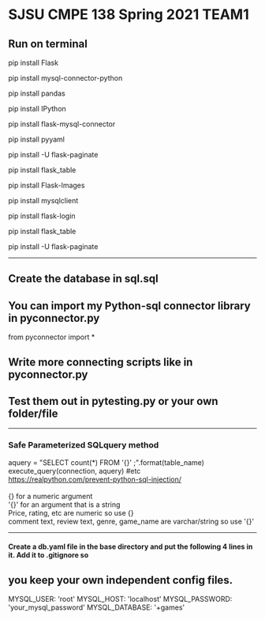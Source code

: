 # SJSU CMPE 138 Spring 2021 TEAM1
## Run on terminal

pip install Flask

pip install mysql-connector-python

pip install pandas

pip install IPython

pip install flask-mysql-connector

pip install pyyaml

pip install -U flask-paginate

pip install flask_table

pip install Flask-Images

pip install mysqlclient

pip install flask-login

pip install flask_table

pip install -U flask-paginate

 ----------------------------------------------------------------------------------------------------------------------------
## Create the database in sql.sql

## You can import my Python-sql connector library in pyconnector.py

from pyconnector import *

## Write more connecting scripts like in pyconnector.py
## Test them out in pytesting.py or your own folder/file

 ----------------------------------------------------------------------------------------------------------------------------
### Safe Parameterized SQLquery method 
aquery = "SELECT count(*) FROM '{}' ;".format(table_name)<br>
execute_query(connection, aquery) #etc<br>
https://realpython.com/prevent-python-sql-injection/<br>
<br>
{} for a numeric argument<br>
'{}' for an argument that is a string<br>
Price, rating, etc are numeric so use {}<br>
comment text, review text, genre, game_name are varchar/string so use '{}'<br>

 ----------------------------------------------------------------------------------------------------------------------------
#### Create a db.yaml file in the base directory and put the following 4 lines in it. Add it to .gitignore so 
## you keep your own independent config files.
MYSQL_USER: 'root'
MYSQL_HOST: 'localhost'
MYSQL_PASSWORD: 'your_mysql_password'
MYSQL_DATABASE: '+games'
